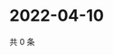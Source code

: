# 2022-04-10

共 0 条

<!-- BEGIN WEIBO -->
<!-- 最后更新时间 Sun Apr 10 2022 21:12:58 GMT+0800 (China Standard Time) -->

<!-- END WEIBO -->
